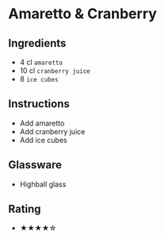 # Amaretto & Cranberry

## Ingredients
- 4 cl `amaretto`
- 10 cl `cranberry juice`
- 8 `ice cubes`

## Instructions
- Add amaretto
- Add cranberry juice
- Add ice cubes

## Glassware
- Highball glass

## Rating
- ★★★★☆